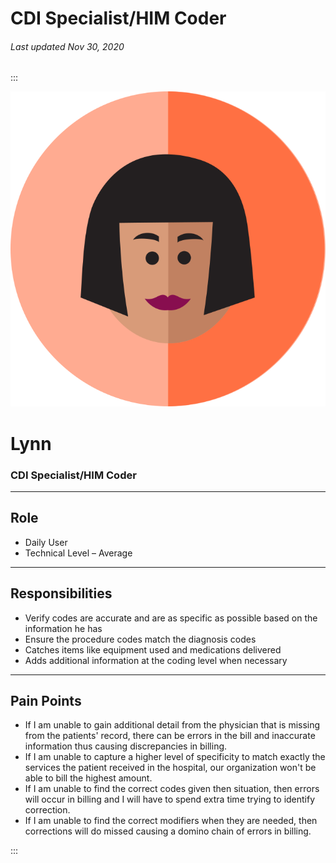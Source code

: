 # CDI Specialist/HIM Coder

###### Last updated Nov 30, 2020

:::

<div class="persona-header">

![Avatar Image](./assets/avatars/avatar44.svg)

<div>

# Lynn

### CDI Specialist/HIM Coder

</div>

</div>

<article>

---

## Role

-   Daily User
-   Technical Level – Average



---

## Responsibilities

-   Verify codes are accurate and are as specific as possible based on the information he has
-   Ensure the procedure codes match the diagnosis codes
-   Catches items like equipment used and medications delivered
-   Adds additional information at the coding level when necessary





---

## Pain Points

-   If I am unable to gain additional detail from the physician that is missing from the patients' record, there can be errors in the bill and inaccurate information thus causing discrepancies in billing.
-   If I am unable to capture a higher level of specificity to match exactly the services the patient received in the hospital, our organization won't be able to bill the highest amount.
-   If I am unable to find the correct codes given then situation, then errors will occur in billing and I will have to spend extra time trying to identify correction.
-   If I am unable to find the correct modifiers when they are needed, then corrections will do missed causing a domino chain of errors in billing.




</article>

:::